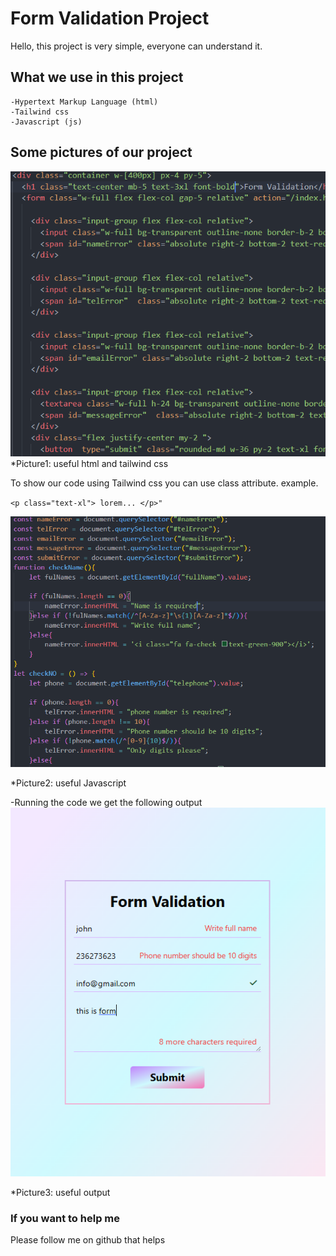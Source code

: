 # Form Validation Project 
Hello, this project is very simple, everyone can understand it.

## What we use in this project

    -Hypertext Markup Language (html)
    -Tailwind css 
    -Javascript (js)

## Some pictures of our project 
![Refernce images](./screenshoots/image2.PNG)
 *Picture1: useful html and tailwind css

To show our code using Tailwind css you can use class attribute. example.

`<p class="text-xl"> lorem... </p>"`


![Refernce images](./screenshoots/imge1.PNG)

 *Picture2: useful Javascript


  -Running the code we get the following output
![image the output of the program](./screenshoots/output.PNG)

 *Picture3: useful output


 ### If you want to help me

Please follow me on github that helps













